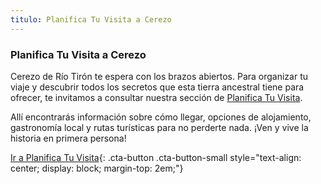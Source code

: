 ```yaml
---
titulo: Planifica Tu Visita a Cerezo
---
```


### Planifica Tu Visita a Cerezo

Cerezo de Río Tirón te espera con los brazos abiertos. Para organizar tu viaje y descubrir todos los secretos que esta tierra ancestral tiene para ofrecer, te invitamos a consultar nuestra sección de [Planifica Tu Visita](/visitas/visitas.html).

Allí encontrarás información sobre cómo llegar, opciones de alojamiento, gastronomía local y rutas turísticas para no perderte nada. ¡Ven y vive la historia en primera persona!

[Ir a Planifica Tu Visita](/visitas/visitas.html){: .cta-button .cta-button-small style="text-align: center; display: block; margin-top: 2em;"}

